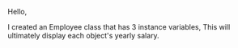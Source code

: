 Hello,

I created an Employee class that has 3 instance variables, This will ultimately display each object's yearly salary.
